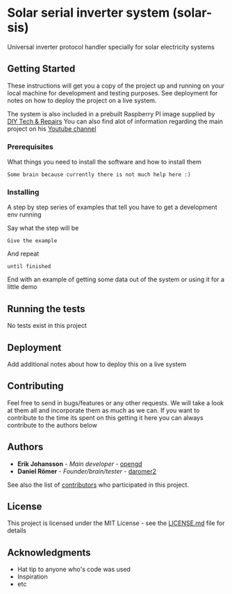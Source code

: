 # Solar serial inverter system (solar-sis)

Universal inverter protocol handler specially for solar electricity systems

## Getting Started

These instructions will get you a copy of the project up and running on your local machine for development and testing purposes. See deployment for notes on how to deploy the project on a live system.

The system is also included in a prebuilt Raspberry PI image supplied by [DIY Tech & Repairs](http://diytechandrepairs.nu/raspberry-solar) You can also find alot of information regarding the main project on his [Youtube channel]()



### Prerequisites

What things you need to install the software and how to install them

```
Some brain because currently there is not much help here :)
```

### Installing

A step by step series of examples that tell you have to get a development env running

Say what the step will be

```
Give the example
```

And repeat

```
until finished
```

End with an example of getting some data out of the system or using it for a little demo

## Running the tests

No tests exist in this project

## Deployment

Add additional notes about how to deploy this on a live system

## Contributing

Feel free to send in bugs/features or any other requests. We will take a look at them all and incorporate them as much as we can. 
If you want to contribute to the time its spent on this getting it here you can always contribute to the authors below

## Authors

* **Erik Johansson** - *Main developer* - [opengd](https://github.com/opengd)
* **Daniel Römer** - *Founder/brain/tester* - [daromer2](https://github.com/daromer2)

See also the list of [contributors](https://github.com/opengd/solar-sis/contributors) who participated in this project.

## License

This project is licensed under the MIT License - see the [LICENSE.md](LICENSE.md) file for details

## Acknowledgments

* Hat tip to anyone who's code was used
* Inspiration
* etc

